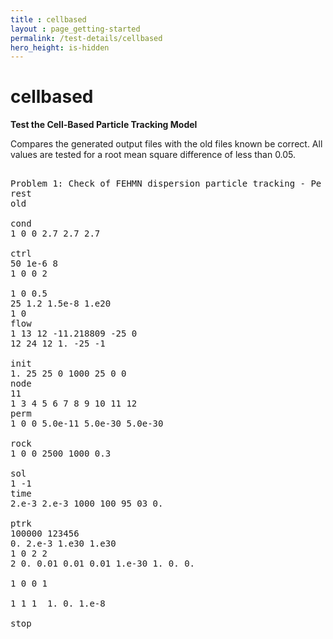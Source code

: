 ```yaml
---
title : cellbased
layout : page_getting-started
permalink: /test-details/cellbased
hero_height: is-hidden
---
```


# cellbased

**Test the Cell-Based Particle Tracking Model**

Compares the generated output files with the old files known be correct. All values are tested for a root mean square difference of less than 0.05.

<pre>

Problem 1: Check of FEHMN dispersion particle tracking - Pe = 20
rest
old

cond
1 0 0 2.7 2.7 2.7

ctrl
50 1e-6 8
1 0 0 2

1 0 0.5
25 1.2 1.5e-8 1.e20
1 0
flow
1 13 12 -11.218809 -25 0
12 24 12 1. -25 -1

init
1. 25 25 0 1000 25 0 0
node
11
1 3 4 5 6 7 8 9 10 11 12
perm
1 0 0 5.0e-11 5.0e-30 5.0e-30

rock
1 0 0 2500 1000 0.3

sol
1 -1
time
2.e-3 2.e-3 1000 100 95 03 0.

ptrk
100000 123456
0. 2.e-3 1.e30 1.e30
1 0 2 2
2 0. 0.01 0.01 0.01 1.e-30 1. 0. 0.

1 0 0 1

1 1 1  1. 0. 1.e-8

stop

</pre>